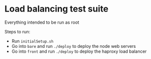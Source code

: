 # Load balancing test suite

Everything intended to be run as root

Steps to run:
- Run `initialSetup.sh`
- Go into `bare` and run `./deploy` to deploy the node web servers
- Go into `front` and run `./deploy` to deploy the haproxy load balancer

